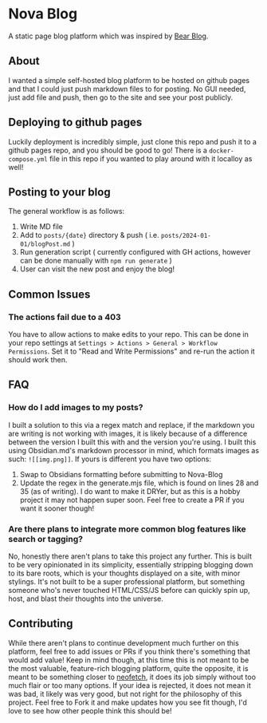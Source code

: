 # Nova Blog

A static page blog platform which was inspired by [Bear Blog](https://bearblog.dev).

## About

I wanted a simple self-hosted blog platform to be hosted on github pages and that I could just push markdown files to for posting. No GUI needed, just add file and push, then go to the site and see your post publicly.

## Deploying to github pages

Luckily deployment is incredibly simple, just clone this repo and push it to a github pages repo, and you should be good to go!
There is a `docker-compose.yml` file in this repo if you wanted to play around with it localloy as well!

## Posting to your blog

The general workflow is as follows:
1. Write MD file
2. Add to `posts/{date}` directory & push ( i.e. `posts/2024-01-01/blogPost.md` )
3. Run generation script ( currently configured with GH actions, however can be done manually with `npm run generate` )
4. User can visit the new post and enjoy the blog!

## Common Issues

### The actions fail due to a 403
You have to allow actions to make edits to your repo. This can be done in your repo settings at `Settings > Actions > General > Workflow Permissions`. Set it to "Read and Write Permissions" and re-run the action it should work then.


## FAQ

### How do I add images to my posts?
I built a solution to this via a regex match and replace, if the markdown you are writing is not working with images, it is likely because of a difference between the version I built this with and the version you're using. I built this using Obsidian.md's markdown processor in mind, which formats images as such: `![[img.png]]`. If yours is different you have two options:
1. Swap to Obsidians formatting before submitting to Nova-Blog
2. Update the regex in the generate.mjs file, which is found on lines 28 and 35 (as of writing). I do want to make it DRYer, but as this is a hobby project it may not happen super soon. Feel free to create a PR if you want it sooner though!

### Are there plans to integrate more common blog features like search or tagging?
No, honestly there aren't plans to take this project any further. This is built to be very opinionated in its simplicity, essentially stripping  blogging down to its bare roots, which is your thoughts displayed on a site, with minor stylings. It's not built to be a super professional platform, but something someone who's never touched HTML/CSS/JS before can quickly spin up, host, and blast their thoughts into the universe. 

## Contributing
While there aren't plans to continue development much further on this platform, feel free to add issues or PRs if you think there's something that would add value! Keep in mind though, at this time this is not meant to be the most valuable, feature-rich blogging platform, quite the opposite, it is meant to be something closer to [neofetch](https://github.com/dylanaraps/neofetch), it does its job simply without too much flair or too many options. If your idea is rejected, it does not mean it was bad, it likely was very good, but not right for the philosophy of this project. Feel free to Fork it and make updates how you see fit though, I'd love to see how other people think this should be!
